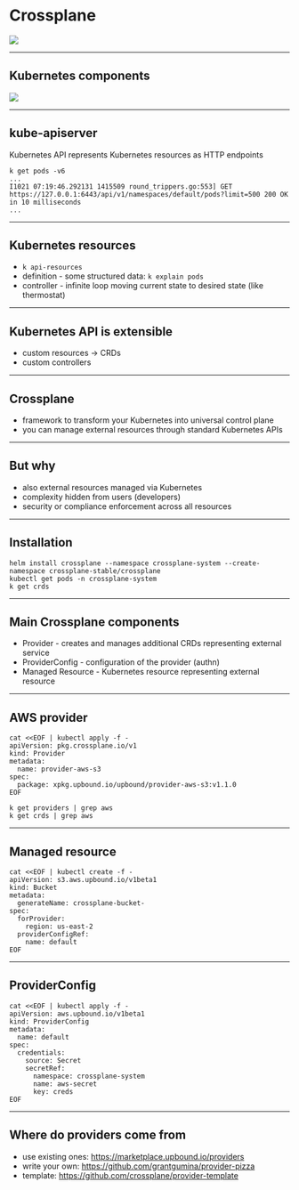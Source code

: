 # Crossplane

![](https://docs.crossplane.io/content/media/crossplane-intro-diagram_hud9dc847ee0e2ab0b53319b680d79d1fd_55780_1200x0_resize_q75_h2_box_3.webp)

---

## Kubernetes components

![](https://kubernetes.io/images/docs/components-of-kubernetes.svg)

---

## kube-apiserver

Kubernetes API represents Kubernetes resources as HTTP endpoints

```
k get pods -v6
...
I1021 07:19:46.292131 1415509 round_trippers.go:553] GET https://127.0.0.1:6443/api/v1/namespaces/default/pods?limit=500 200 OK in 10 milliseconds
...
```

---

## Kubernetes resources

* `k api-resources`
* definition - some structured data: `k explain pods`
* controller - infinite loop moving current state to desired state (like thermostat)

---

## Kubernetes API is extensible

* custom resources -> CRDs
* custom controllers

---

## Crossplane

- framework to transform your Kubernetes into universal control plane
- you can manage external resources through standard Kubernetes APIs

---

## But why

- also external resources managed via Kubernetes 
- complexity hidden from users (developers)
- security or compliance enforcement across all resources

---

## Installation

```
helm install crossplane --namespace crossplane-system --create-namespace crossplane-stable/crossplane
kubectl get pods -n crossplane-system
k get crds
```

---

## Main Crossplane components

* Provider - creates and manages additional CRDs representing external service
* ProviderConfig - configuration of the provider (authn)
* Managed Resource - Kubernetes resource representing external resource

---

## AWS provider

```
cat <<EOF | kubectl apply -f -
apiVersion: pkg.crossplane.io/v1
kind: Provider
metadata:
  name: provider-aws-s3
spec:
  package: xpkg.upbound.io/upbound/provider-aws-s3:v1.1.0
EOF

k get providers | grep aws
k get crds | grep aws
```

---

## Managed resource

```
cat <<EOF | kubectl create -f -
apiVersion: s3.aws.upbound.io/v1beta1
kind: Bucket
metadata:
  generateName: crossplane-bucket-
spec:
  forProvider:
    region: us-east-2
  providerConfigRef:
    name: default
EOF
```

---

## ProviderConfig

```
cat <<EOF | kubectl apply -f -
apiVersion: aws.upbound.io/v1beta1
kind: ProviderConfig
metadata:
  name: default
spec:
  credentials:
    source: Secret
    secretRef:
      namespace: crossplane-system
      name: aws-secret
      key: creds
EOF
```

---

## Where do providers come from

* use existing ones: https://marketplace.upbound.io/providers
* write your own: https://github.com/grantgumina/provider-pizza
* template: https://github.com/crossplane/provider-template
